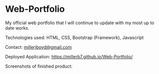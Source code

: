 # Web-Portfolio
My official web portfolio that I will continue to update with my most up to date works.

Technologies used: HTML, CSS, Bootstrap (Framework), Javascript

Contact: millerjboyd@gmail.com

Deployed Application:
https://millerb7.github.io/Web-Portfolio/

Screenshots of finished product:
